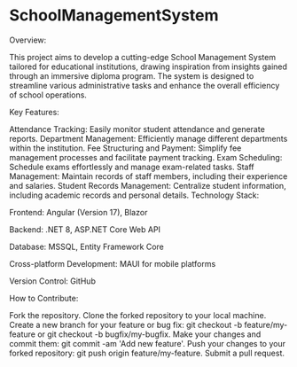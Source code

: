# SchoolManagementSystem
Overview:

This project aims to develop a cutting-edge School Management System tailored for educational institutions, drawing inspiration from insights gained through an immersive diploma program. The system is designed to streamline various administrative tasks and enhance the overall efficiency of school operations.

Key Features:

Attendance Tracking: Easily monitor student attendance and generate reports.
Department Management: Efficiently manage different departments within the institution.
Fee Structuring and Payment: Simplify fee management processes and facilitate payment tracking.
Exam Scheduling: Schedule exams effortlessly and manage exam-related tasks.
Staff Management: Maintain records of staff members, including their experience and salaries.
Student Records Management: Centralize student information, including academic records and personal details.
Technology Stack:

Frontend: Angular (Version 17), Blazor

Backend: .NET 8, ASP.NET Core Web API

Database: MSSQL, Entity Framework Core

Cross-platform Development: MAUI for mobile platforms

Version Control: GitHub

How to Contribute:

Fork the repository.
Clone the forked repository to your local machine.
Create a new branch for your feature or bug fix: git checkout -b feature/my-feature or git checkout -b bugfix/my-bugfix.
Make your changes and commit them: git commit -am 'Add new feature'.
Push your changes to your forked repository: git push origin feature/my-feature.
Submit a pull request.

